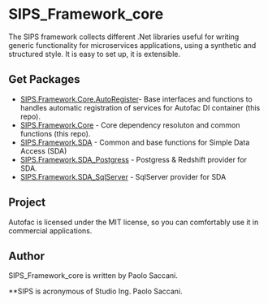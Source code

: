 # SIPS_Framework_core

The SIPS framework collects different .Net libraries useful for writing generic functionality for microservices applications, using a synthetic and structured style. It is easy to set up, it is extensible.

## Get Packages

-  [SIPS.Framework.Core.AutoRegister](https://github.com/paolsac/SIPS_Framework_core)- Base interfaces and functions to handles automatic registration of services for Autofac DI container (this repo).
-  [SIPS.Framework.Core](https://github.com/paolsac/SIPS_Framework_core) - Core dependency resoluton and common functions (this repo).
-  [SIPS.Framework.SDA](https://github.com/paolsac/SIPS_Framework_core) - Common and base functions for Simple Data Access (SDA)
-  [SIPS.Framework.SDA_Postgress](https://github.com/paolsac/SIPS_Framework_core) - Postgress & Redshift provider for SDA.
-  [SIPS.Framework.SDA_SqlServer](https://github.com/paolsac/SIPS_Framework_core) - SqlServer provider for SDA

## Project

Autofac is licensed under the MIT license, so you can comfortably use it in commercial applications.


## Author
SIPS_Framework_core is written by Paolo Saccani. 

**SIPS is acronymous of Studio Ing. Paolo Saccani. 
